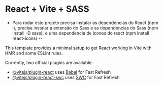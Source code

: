# React + Vite + SASS

- Para rodar este projeto precisa instalar as dependencias do React (npm i), precisa instalar  a extensão do Sass e as dependencias do Sass (npm install  -D sass), e uma dependencia de icones do react (npm install react-icons)
--

This template provides a minimal setup to get React working in Vite with HMR and some ESLint rules.

Currently, two official plugins are available:

- [@vitejs/plugin-react](https://github.com/vitejs/vite-plugin-react/blob/main/packages/plugin-react/README.md) uses [Babel](https://babeljs.io/) for Fast Refresh
- [@vitejs/plugin-react-swc](https://github.com/vitejs/vite-plugin-react-swc) uses [SWC](https://swc.rs/) for Fast Refresh
